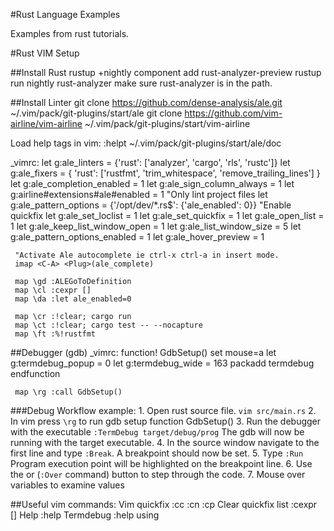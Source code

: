 #Rust Language Examples

Examples from rust tutorials.

#Rust VIM Setup

##Install Rust
  rustup +nightly  component add rust-analyzer-preview
  rustup run nightly rust-analyzer
  make sure rust-analyzer is in the path.

##Install Linter
  git clone https://github.com/dense-analysis/ale.git ~/.vim/pack/git-plugins/start/ale
  git clone https://github.com/vim-airline/vim-airline ~/.vim/pack/git-plugins/start/vim-airline

  Load help tags in vim:
  :helpt ~/.vim/pack/git-plugins/start/ale/doc

  _vimrc:
     let g:ale_linters = {'rust': ['analyzer', 'cargo', 'rls', 'rustc']}
     let g:ale_fixers = { 'rust': ['rustfmt', 'trim_whitespace', 'remove_trailing_lines'] }
     let g:ale_completion_enabled = 1
     let g:ale_sign_column_always = 1
     let g:airline#extensions#ale#enabled = 1
     "Only lint project files
     let g:ale_pattern_options = {'\/opt\/dev\/*.rs$': {'ale_enabled': 0}}
     "Enable quickfix
     let g:ale_set_loclist = 1
     let g:ale_set_quickfix = 1
     let g:ale_open_list = 1
     let g:ale_keep_list_window_open = 1
     let g:ale_list_window_size = 5
     let g:ale_pattern_options_enabled = 1
     let g:ale_hover_preview = 1

     "Activate Ale autocomplete ie ctrl-x ctrl-a in insert mode.
     imap <C-A> <Plug>(ale_complete)

     map \gd :ALEGoToDefinition
     map \cl :cexpr []
     map \da :let ale_enabled=0

     map \cr :!clear; cargo run
     map \ct :!clear; cargo test -- --nocapture
     map \ft :%!rustfmt

##Debugger (gdb)
  _vimrc:
     function! GdbSetup()
       set mouse=a
       let g:termdebug_popup = 0
       let g:termdebug_wide = 163
       packadd termdebug
     endfunction

     map \rg :call GdbSetup()

###Debug Workflow example:
    1. Open rust source file.
      `vim src/main.rs`
    2. In vim press `\rg` to run gdb setup function GdbSetup()
    3. Run the debugger with the executable `:TermDebug target/debug/prog`
       The gdb will now be running with the target executable.
    4. In the source window navigate to the first line and type `:Break`.
       A breakpoint should now be set.
    5. Type `:Run`
       Program execution point will be highlighted on the breakpoint line.
    6. Use the <Next> or (`:Over` command) button to step through the code.
    7. Mouse over variables to examine values


##Useful vim commands:
    Vim quickfix
      :cc :cn :cp
    Clear quickfix list
      :cexpr []
    Help
      :help Termdebug
      :help using<Plug>
